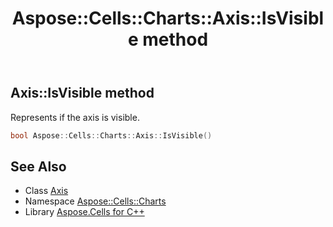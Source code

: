 ﻿---
title: Aspose::Cells::Charts::Axis::IsVisible method
linktitle: IsVisible
second_title: Aspose.Cells for C++ API Reference
description: 'Aspose::Cells::Charts::Axis::IsVisible method. Represents if the axis is visible in C++.'
type: docs
weight: 6100
url: /cpp/aspose.cells.charts/axis/isvisible/
---
## Axis::IsVisible method


Represents if the axis is visible.

```cpp
bool Aspose::Cells::Charts::Axis::IsVisible()
```

## See Also

* Class [Axis](../)
* Namespace [Aspose::Cells::Charts](../../)
* Library [Aspose.Cells for C++](../../../)
